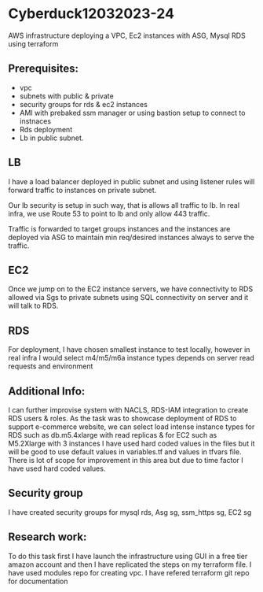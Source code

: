 # Cyberduck12032023-24
AWS infrastructure deploying a VPC, Ec2 instances with ASG, Mysql RDS using terraform

## Prerequisites:
- vpc
- subnets with public & private
- security groups for rds & ec2 instances
- AMI with prebaked ssm manager or using bastion setup to connect to instnaces
- Rds deployment
- Lb in public subnet.

## LB
I have a load balancer deployed in public subnet and using listener rules will forward traffic to instances on private subnet.

Our lb security is setup in such way, that is allows all traffic to lb. In real infra, we use Route 53 to point to lb and only allow 443 traffic. 

Traffic is forwarded to target groups instances and the instances are deployed via ASG to maintain min req/desired instances always to serve the traffic.

## EC2
Once we jump on to the EC2 instance servers, we have connectivity to RDS allowed via Sgs to private subnets using SQL connectivity on server and it will talk to RDS.

## RDS

For deployment, I have chosen smallest instance to test locally, however in real infra I would select m4/m5/m6a instance types depends on server read requests and environment

## Additional Info:

I can further improvise system with NACLS, RDS-IAM integration to create RDS users & roles. As the task was to showcase deployment of RDS to support e-commerce website, we can select load intense instance types for RDS such as db.m5.4xlarge with read replicas & for EC2 such as M5.2Xlarge with 3 instances
I have used hard coded values in the files but it will be good to use default values in variables.tf and values in tfvars file. There is lot of scope for improvement in this area but due to time factor I have used hard coded values.

## Security group

I have created security groups for mysql rds, Asg sg, ssm_https sg, EC2 sg

## Research work:
To do this task first I have launch the infrastructure using GUI in a free tier amazon account and then I have replicated the steps on my terraform file.
I have used modules repo for creating vpc. I have refered terraform git repo for documentation
